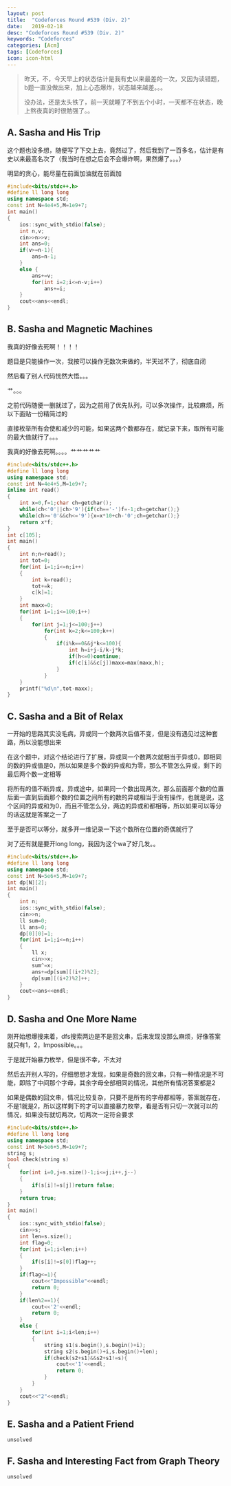 ```yaml
---
layout: post
title:  "Codeforces Round #539 (Div. 2)"
date:   2019-02-18
desc: "Codeforces Round #539 (Div. 2)"
keywords: "Codeforces"
categories: [Acm]
tags: [Codeforces]
icon: icon-html
---
```


>昨天，不，今天早上的状态估计是我有史以来最差的一次，又因为读错题，b题一直没做出来，加上心态爆炸，状态越来越差。。。
>
>没办法，还是太头铁了，前一天就睡了不到五个小时，一天都不在状态，晚上熬夜真的时很勉强了。。

## A. Sasha and His Trip

这个题也没多想，随便写了下交上去，竟然过了，然后我到了一百多名，估计是有史以来最高名次了（我当时在想之后会不会爆炸啊，果然爆了。。。）

明显的贪心，能尽量在前面加油就在前面加

```c++
#include<bits/stdc++.h>
#define ll long long
using namespace std;
const int N=4e4+5,M=1e9+7;
int main()
{
    ios::sync_with_stdio(false);
    int n,v;
    cin>>n>>v;
    int ans=0;
    if(v>=n-1){
        ans=n-1;
    }
    else {
        ans+=v;
        for(int i=2;i<=n-v;i++)
            ans+=i;
    }
    cout<<ans<<endl;
}
```

## B. Sasha and Magnetic Machines

我真的好像去死啊！！！！

题目是只能操作一次，我按可以操作无数次来做的，半天过不了，彻底自闭

然后看了别人代码恍然大悟。。。

艹。。。

之前代码随便一删就过了，因为之前用了优先队列，可以多次操作，比较麻烦，所以下面贴一份精简过的

直接枚举所有会使和减少的可能，如果这两个数都存在，就记录下来，取所有可能的最大值就行了。。。

我真的好像去死啊。。。。艹艹艹艹艹

```c++
#include<bits/stdc++.h>
#define ll long long
using namespace std;
const int N=4e4+5,M=1e9+7;
inline int read()
{
    int x=0,f=1;char ch=getchar();
    while(ch<'0'||ch>'9'){if(ch=='-')f=-1;ch=getchar();}
    while(ch>='0'&&ch<='9'){x=x*10+ch-'0';ch=getchar();}
    return x*f;
}
int c[105];
int main()
{
    int n;n=read();
    int tot=0;
    for(int i=1;i<=n;i++)
    {
        int k=read();
        tot+=k;
        c[k]=1;
    }
    int maxx=0;
    for(int i=1;i<=100;i++)
    {
        for(int j=1;j<=100;j++)
            for(int k=2;k<=100;k++)
            {
                if(i%k==0&&j*k<=100){
                    int h=i+j-i/k-j*k;
                    if(h<=0)continue;
                    if(c[i]&&c[j])maxx=max(maxx,h);
                }
            }
    }
    printf("%d\n",tot-maxx);
}
```

## C. Sasha and a Bit of Relax

一开始的思路其实没毛病，异或同一个数两次后值不变，但是没有遇见过这种套路，所以没能想出来

在这个题中，对这个结论进行了扩展，异或同一个数两次就相当于异或0，即相同的数的异或值是0，所以如果是多个数的异或和为零，那么不管怎么异或，剩下的最后两个数一定相等

将所有的值不断异或，异或途中，如果同一个数出现两次，那么前面那个数的位置后面一直到后面那个数的位置之间所有的数的异或相当于没有操作，也就是说，这个区间的异或和为0，而且不管怎么分，两边的异或和都相等，所以如果可以等分的话这就是答案之一了

至于是否可以等分，就多开一维记录一下这个数所在位置的奇偶就行了

对了还有就是要开long long，我因为这个wa了好几发。。

```c++
#include<bits/stdc++.h>
#define ll long long
using namespace std;
const int N=5e6+5,M=1e9+7;
int dp[N][2];
int main()
{
    int n;
    ios::sync_with_stdio(false);
    cin>>n;
    ll sum=0;
    ll ans=0;
    dp[0][0]=1;
    for(int i=1;i<=n;i++)
    {
        ll x;
        cin>>x;
        sum^=x;
        ans+=dp[sum][(i+2)%2];
        dp[sum][(i+2)%2]++;
    }
    cout<<ans<<endl;
}
```

## D. Sasha and One More Name

刚开始想爆搜来着，dfs搜索两边是不是回文串，后来发现没那么麻烦，好像答案就只有1，2，Impossible。。。

于是就开始暴力枚举，但是很不幸，不太对

然后去开别人写的，仔细想想才发现，如果是奇数的回文串，只有一种情况是不可能，即除了中间那个字母，其余字母全部相同的情况，其他所有情况答案都是2

如果是偶数的回文串，情况比较复杂，只要不是所有的字母都相等，答案就存在，不是1就是2，所以这样剩下的才可以直接暴力枚举，看是否有只切一次就可以的情况，如果没有就切两次，切两次一定符合要求

```c++
#include<bits/stdc++.h>
#define ll long long
using namespace std;
const int N=5e6+5,M=1e9+7;
string s;
bool check(string s)
{
    for(int i=0,j=s.size()-1;i<=j;i++,j--)
    {
        if(s[i]!=s[j])return false;
    }
    return true;
}
int main()
{
    ios::sync_with_stdio(false);
    cin>>s;
    int len=s.size();
    int flag=0;
    for(int i=1;i<len;i++)
    {
        if(s[i]!=s[0])flag++;
    }
    if(flag<=1){
        cout<<"Impossible"<<endl;
        return 0;
    }
    if(len%2==1){
        cout<<'2'<<endl;
        return 0;
    }
    else {
        for(int i=1;i<len;i++)
        {
            string s1(s.begin(),s.begin()+i);
            string s2(s.begin()+i,s.begin()+len);
            if(check(s2+s1)&&s2+s1!=s){
                cout<<'1'<<endl;
                return 0;
            }
        }
    }
    cout<<"2"<<endl;
}
```

## E. Sasha and a Patient Friend

    unsolved

## F. Sasha and Interesting Fact from Graph Theory

    unsolved
